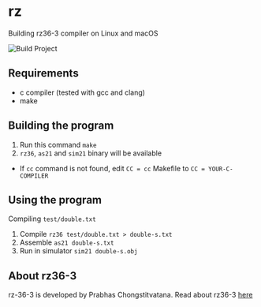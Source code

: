 # rz
Building rz36-3 compiler on Linux and macOS

![Build Project](https://github.com/github/docs/actions/workflows/release.yml/badge.svg)
## Requirements
- c compiler (tested with gcc and clang)
- make
## Building the program
1. Run this command `make`
2. `rz36`, `as21` and `sim21` binary will be available
- If `cc` command is not found, edit `CC = cc` Makefile to `CC = YOUR-C-COMPILER`
## Using the program
Compiling `test/double.txt`
1. Compile `rz36 test/double.txt > double-s.txt`
2. Assemble `as21 double-s.txt`
3. Run in simulator `sim21 double-s.obj`
## About rz36-3
rz-36-3 is developed by Prabhas Chongstitvatana.
Read about rz36-3 [here](https://www.cp.eng.chula.ac.th/~prabhas/project/rz3/index-rz3.htm)

